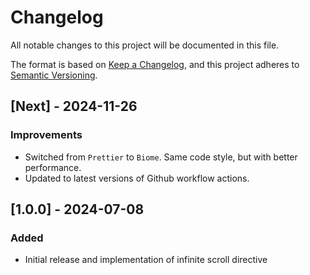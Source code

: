 # Changelog

All notable changes to this project will be documented in this file.

The format is based on [Keep a Changelog](https://keepachangelog.com/en/1.0.0/),
and this project adheres to [Semantic Versioning](https://semver.org/spec/v2.0.0.html).

## [Next] - 2024-11-26

### Improvements

- Switched from `Prettier` to `Biome`. Same code style, but with better performance.
- Updated to latest versions of Github workflow actions.

## [1.0.0] - 2024-07-08

### Added

- Initial release and implementation of infinite scroll directive

